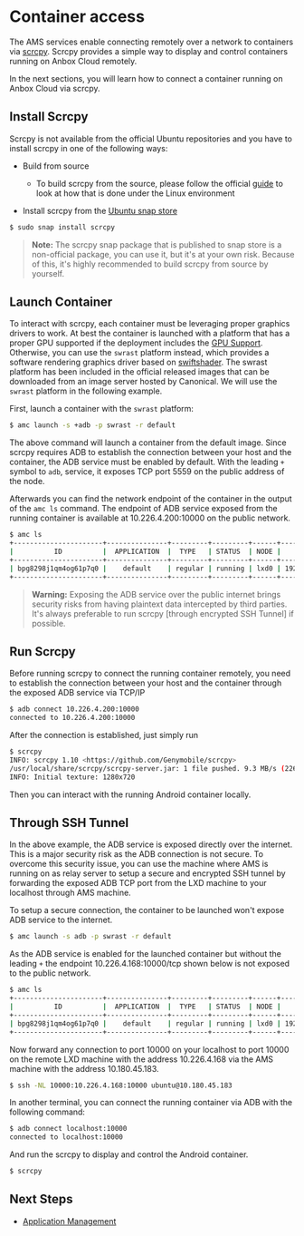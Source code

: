 # Container access

The AMS services enable connecting remotely over a network to containers via [scrcpy](https://github.com/Genymobile/scrcpy).
Scrcpy provides a simple way to display and control containers running on Anbox Cloud remotely.

In the next sections, you will learn how to connect a container running on Anbox Cloud via scrcpy.

## Install Scrcpy

Scrcpy is not available from the official Ubuntu repositories and you have to install scrcpy in one of the following ways:

* Build from source

    * To build scrcpy from the source, please follow the official [guide](https://github.com/Genymobile/scrcpy/blob/master/BUILD.md) to look at how that is done under the Linux environment

* Install scrcpy from the [Ubuntu snap store](https://snapcraft.io)

```bash
$ sudo snap install scrcpy
```

> **Note:** The scrcpy snap package that is published to snap store is a non-official package, you can use it, but it's at your own risk. Because of this, it's highly recommended to build scrcpy from source by yourself.

## Launch Container

To interact with scrcpy, each container must be leveraging proper graphics drivers to work. At best the container is launched with a platform that has a proper GPU supported if the deployment includes the [GPU Support](https://discourse.ubuntu.com/t/gpu-support/17768). Otherwise, you can use the `swrast` platform instead, which provides a software rendering graphics driver based on [swiftshader](https://swiftshader.googlesource.com/SwiftShader). The swrast platform has been included in the official released images that can be downloaded from an image server hosted by Canonical. We will use the `swrast` platform in the following example.

First, launch a container with the `swrast` platform:

```bash
$ amc launch -s +adb -p swrast -r default
```

The above command will launch a container from the default image. Since scrcpy requires ADB to establish the connection between your host and the container, the ADB service must be enabled by default. With the leading `+` symbol to `adb`, service, it exposes TCP port 5559 on the public address of the node.

Afterwards you can find the network endpoint of the container in the output of the `amc ls` command. The endpoint of ADB service exposed from the running container is available at 10.226.4.200:10000 on the public network.

```bash
$ amc ls
+----------------------+---------------+---------+---------+------+---------------+-------------------------------------------------------+
|          ID          |  APPLICATION  |  TYPE   | STATUS  | NODE |    ADDRESS    |                       ENDPOINTS                       |
+----------------------+---------------+---------+---------+------+---------------+-------------------------------------------------------+
| bpg8298j1qm4og61p7q0 |    default    | regular | running | lxd0 | 192.168.100.2 | adb:192.168.100.2:5559/tcp adb:10.226.4.200:10000/tcp |
+----------------------+---------------+---------+---------+------+---------------+-------------------------------------------------------+
```

> **Warning:** Exposing the ADB service over the public internet brings security risks from having plaintext data intercepted by third parties. It's always preferable to run scrcpy [through encrypted SSH Tunnel] if possible.


## Run Scrcpy

Before running scrcpy to connect the running container remotely, you need to establish
the connection between your host and the container through the exposed ADB service via
TCP/IP

```bash
$ adb connect 10.226.4.200:10000
connected to 10.226.4.200:10000
```

After the connection is established, just simply run

```bash
$ scrcpy
INFO: scrcpy 1.10 <https://github.com/Genymobile/scrcpy>
/usr/local/share/scrcpy/scrcpy-server.jar: 1 file pushed. 9.3 MB/s (22662 bytes in 0.002s)
INFO: Initial texture: 1280x720
```

Then you can interact with the running Android container locally.

## Through SSH Tunnel

In the above example, the ADB service is exposed directly over the internet. This is a major security risk as the ADB connection is not secure. To overcome this security issue, you can use the machine where AMS is running on as relay server to setup a secure and encrypted SSH tunnel by forwarding the exposed ADB TCP port from the LXD machine to your localhost through AMS machine.

To setup a secure connection, the container to be launched won't expose ADB service to the internet.

```bash
$ amc launch -s adb -p swrast -r default
```

As the ADB service is enabled for the launched container but without the leading `+` the endpoint 10.226.4.168:10000/tcp shown below is not exposed to the public network.

```bash
$ amc ls
+----------------------+---------------+---------+---------+------+---------------+-------------------------------------------------------+
|          ID          |  APPLICATION  |  TYPE   | STATUS  | NODE |    ADDRESS    |                       ENDPOINTS                       |
+----------------------+---------------+---------+---------+------+---------------+-------------------------------------------------------+
| bpg8298j1qm4og61p7q0 |    default    | regular | running | lxd0 | 192.168.100.2 | adb:192.168.100.2:5559/tcp adb:10.226.4.168:10000/tcp |
+----------------------+---------------+---------+---------+------+---------------+-------------------------------------------------------+
```

Now forward any connection to port 10000 on your localhost to port 10000 on the remote LXD machine with the address 10.226.4.168 via the AMS machine with the address 10.180.45.183.

```bash
$ ssh -NL 10000:10.226.4.168:10000 ubuntu@10.180.45.183
```

In another terminal, you can connect the running container via ADB with the following command:

```bash
$ adb connect localhost:10000
connected to localhost:10000
```

And run the scrcpy to display and control the Android container.

```bash
$ scrcpy
```

## Next Steps

 * [Application Management](https://discourse.ubuntu.com/t/managing-applications/17760)
 
